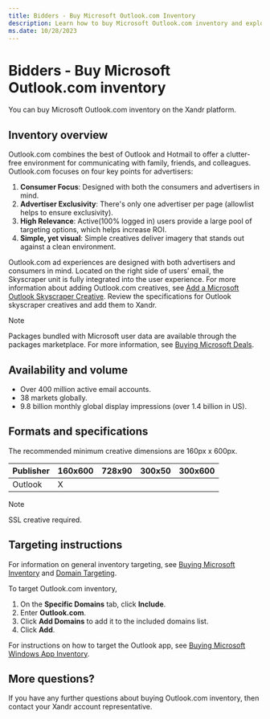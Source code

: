 ```yaml
---
title: Bidders - Buy Microsoft Outlook.com Inventory
description: Learn how to buy Microsoft Outlook.com inventory and explore information about their volume, availability, creative specifications, and targeting instructions.
ms.date: 10/28/2023
---
```


# Bidders - Buy Microsoft Outlook.com inventory

You can buy Microsoft Outlook.com inventory on the Xandr platform.

## Inventory overview

Outlook.com combines the best of Outlook and Hotmail to offer a clutter-free environment for communicating with family, friends, and colleagues. Outlook.com focuses on four key points for advertisers:

1. **Consumer Focus**: Designed with both the consumers and advertisers in mind.
1. **Advertiser Exclusivity**: There's only one advertiser per page (allowlist helps to ensure exclusivity).
1. **High Relevance**: Active(100% logged in) users provide a large pool of targeting options, which helps increase ROI.
1. **Simple, yet visual**: Simple creatives deliver imagery that stands out against a clean environment.

Outlook.com ad experiences are designed with both advertisers and consumers in mind. Located on the right side of users' email, the
Skyscraper unit is fully integrated into the user experience. For more information about adding Outlook.com creatives, see [Add a Microsoft Outlook Skyscraper Creative](../industry-reference/add-a-microsoft-outlook-versatile-creative.md). Review the specifications for Outlook skyscraper creatives and add them to Xandr.

> [!NOTE]
> Packages bundled with Microsoft user data are available through the packages marketplace. For more information, see [Buying Microsoft Deals](../invest/buying-microsoft-deals.md).

## Availability and volume

- Over 400 million active email accounts.
- 38 markets globally.
- 9.8 billion monthly global display impressions (over 1.4 billion in US).

## Formats and specifications

The recommended minimum creative dimensions are 160px x 600px.

| Publisher | 160x600 | 728x90 | 300x50 | 300x600 |
|:----------|:--------|:-------|:-------|:--------|
| Outlook   | X       |        |        |         |

> [!NOTE]
> SSL creative required.

## Targeting instructions

For information on general inventory targeting, see [Buying Microsoft Inventory](../invest/buying-microsoft-inventory.md) and [Domain Targeting](../monetize/domain-targeting.md).

To target Outlook.com inventory,

1. On the **Specific Domains** tab, click **Include**.
1. Enter **Outlook.com**.
1. Click **Add Domains** to add it to the included domains list.
1. Click **Add**.

For instructions on how to target the Outlook app, see [Buying Microsoft Windows App Inventory](../invest/buying-microsoft-windows-3rd-party-appnetwork-inventory.md).

## More questions?

If you have any further questions about buying Outlook.com inventory, then contact your Xandr account representative.
